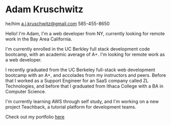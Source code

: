# Adam Kruschwitz
he/him
a.j.kruschwitz@gmail.com
585-455-8650

Hello! I'm Adam, I'm a web developer from NY, currently looking for remote work in the Bay Area California.

I'm currently enrolled in the UC Berkley full stack development code bootcamp, with an academic average of A+. I'm looking for remote work as a web developer.

I recently graduated from the UC Berkeley full-stack web development bootcamp with an A+, and accolades from my instructors and peers. Before that I worked as a Support Engineer for an SaaS company called ZL Technologies, and before that I graduated from Ithaca College with a BA in Computer Science. 

I'm currently learning AWS through self study, and I'm working on a new project Teachback, a tutorial platform for development teams.

Check out my portfolio [here](https://www.adamkruschwitz.com)

<!--
**AdamKruschwitz/AdamKruschwitz** is a ✨ _special_ ✨ repository because its `README.md` (this file) appears on your GitHub profile.

Here are some ideas to get you started:

- 🔭 I’m currently working on ...
- 🌱 I’m currently learning ...
- 👯 I’m looking to collaborate on ...
- 🤔 I’m looking for help with ...
- 💬 Ask me about ...
- 📫 How to reach me: ...
- 😄 Pronouns: ...
- ⚡ Fun fact: ...
-->
